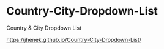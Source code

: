 # Country-City-Dropdown-List
Country &amp; City Dropdown List

https://jhenek.github.io/Country-City-Dropdown-List/
